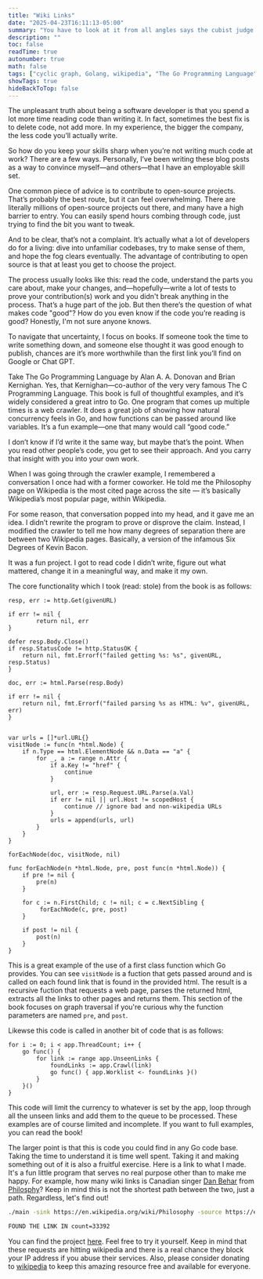 ```yaml
---
title: "Wiki Links"
date: "2025-04-23T16:11:13-05:00"
summary: "You have to look at it from all angles says the cubist judge from cubist jail"
description: ""
toc: false
readTime: true
autonumber: true
math: false
tags: ["cyclic graph, Golang, wikipedia", "The Go Programming Language"]
showTags: true
hideBackToTop: false
---
```


The unpleasant truth about being a software developer is that you spend a lot more time reading code than writing it. In fact, sometimes the best fix is to delete code, not add more. In my experience, the bigger the company, the less code you’ll actually write.

So how do you keep your skills sharp when you’re not writing much code at work? There are a few ways. Personally, I’ve been writing these blog posts as a way to convince myself—and others—that I have an employable skill set.

One common piece of advice is to contribute to open-source projects. That’s probably the best route, but it can feel overwhelming. There are literally millions of open-source projects out there, and many have a high barrier to entry. You can easily spend hours combing through code, just trying to find the bit you want to tweak.

And to be clear, that’s not a complaint. It’s actually what a lot of developers do for a living: dive into unfamiliar codebases, try to make sense of them, and hope the fog clears eventually. The advantage of contributing to open source is that at least you get to choose the project.

The process usually looks like this: read the code, understand the parts you care about, make your changes, and—hopefully—write a lot of tests to prove your contribution(s) work and you didn't break anything in the process. That’s a huge part of the job. But then there’s the question of what makes code "good"? How do you even know if the code you’re reading is good? Honestly, I'm not sure anyone knows.

To navigate that uncertainty, I focus on books. If someone took the time to write something down, and someone else thought it was good enough to publish, chances are it’s more worthwhile than the first link you’ll find on Google or Chat GPT.

Take The Go Programming Language by Alan A. A. Donovan and Brian Kernighan. Yes, that Kernighan—co-author of the very very famous The C Programming Language. This book is full of thoughtful examples, and it’s widely considered a great intro to Go. One program that comes up multiple times is a web crawler. It does a great job of showing how natural concurrency feels in Go, and how functions can be passed around like variables. It’s a fun example—one that many would call “good code.”

I don’t know if I’d write it the same way, but maybe that’s the point. When you read other people’s code, you get to see their approach. And you carry that insight with you into your own work.

When I was going through the crawler example, I remembered a conversation I once had with a former coworker. He told me the Philosophy page on Wikipedia is the most cited page across the site — it’s basically Wikipedia’s most popular page, within Wikipedia.

For some reason, that conversation popped into my head, and it gave me an idea. I didn’t rewrite the program to prove or disprove the claim. Instead, I modified the crawler to tell me how many degrees of separation there are between two Wikipedia pages. Basically, a version of the infamous Six Degrees of Kevin Bacon.

It was a fun project. I got to read code I didn’t write, figure out what mattered, change it in a meaningful way, and make it my own.

The core functionality which I took (read: stole) from the book is as follows:

```golang
resp, err := http.Get(givenURL)

if err != nil {
        return nil, err
}

defer resp.Body.Close()
if resp.StatusCode != http.StatusOK {
    return nil, fmt.Errorf("failed getting %s: %s", givenURL, resp.Status)
}

doc, err := html.Parse(resp.Body)

if err != nil {
    return nil, fmt.Errorf("failed parsing %s as HTML: %v", givenURL, err)
}


var urls = []*url.URL{}
visitNode := func(n *html.Node) {
    if n.Type == html.ElementNode && n.Data == "a" {
        for _, a := range n.Attr {
            if a.Key != "href" {
                continue
            }

            url, err := resp.Request.URL.Parse(a.Val)
            if err != nil || url.Host != scopedHost {
                continue // ignore bad and non-wikipedia URLs
            }
            urls = append(urls, url)
        }
    }
}

forEachNode(doc, visitNode, nil)

func forEachNode(n *html.Node, pre, post func(n *html.Node)) {
    if pre != nil {
        pre(n)
    }

    for c := n.FirstChild; c != nil; c = c.NextSibling {
         forEachNode(c, pre, post)
    }

    if post != nil {
        post(n)
    }
}

```

This is a great example of the use of a first class function which Go provides. You can see `visitNode` is a fuction that gets passed around and is called on each found link that is found in the provided html. The result is a recursive fuction that requests a web page, parses the returned html, extracts all the links to other pages and returns them. This section of the book focuses on graph traversal if you're curious why the function parameters are named `pre`, and `post`.

Likewse this code is called in another bit of code that is as follows:

```golang
for i := 0; i < app.ThreadCount; i++ {
    go func() {
        for link := range app.UnseenLinks {
            foundLinks := app.Crawl(link)
            go func() { app.Worklist <- foundLinks }()
        }
    }()
}
```

This code will limit the currency to whatever is set by the app, loop through all the unseen links and add them to the queue to be processed. These examples are of course limited and incomplete. If you want to full examples, you can read the book!

The larger point is that this is code you could find in any Go code base. Taking the time to understand it is time well spent. Taking it and making something out of it is also a fruitful exercise. Here is a link to what I made. It's a fun little program that serves no real purpose other than to make me happy. For example, how many wiki links is Canadian singer [Dan Behar](https://en.wikipedia.org/wiki/Dan_Bejar) from [Philosphy](https://en.wikipedia.org/wiki/Philosophy)? Keep in mind this is not the shortest path between the two, just a path. Regardless, let's find out!

```bash
./main -sink https://en.wikipedia.org/wiki/Philosophy -source https://en.wikipedia.org/wiki/Dan_Bejar
```

```bash
FOUND THE LINK IN count=33392
```

You can find the project [here](https://github.com/michaelginalick/wiki-links). Feel free to try it yourself. Keep in mind that these requests are hitting wikipedia and there is a real chance they block your IP address if you abuse their services. Also, please consider donating to [wikipedia](https://donate.wikimedia.org/w/index.php?title=Special:LandingPage&country=US&uselang=en&wmf_medium=spontaneous&wmf_source=fr-redir&wmf_campaign=spontaneous) to keep this amazing resource free and available for everyone.